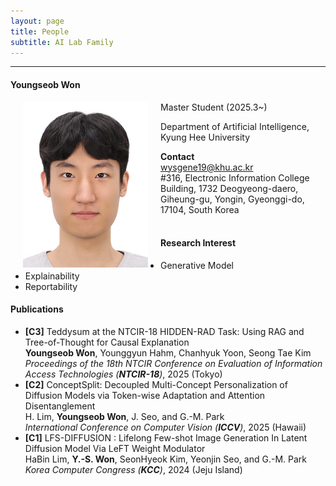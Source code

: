 ```yaml
---
layout: page
title: People 
subtitle: AI Lab Family
---
```


<hr>

#### Youngseob Won
  
<img src="https://raw.githubusercontent.com/ailabkhu/ailabkhu.github.io/master/img/YoungseobWon.jpg" width="200" height="265" align="left" hspace="20" />         
Master Student (2025.3~)       

Department of Artificial Intelligence, Kyung Hee University         
            

**Contact**  
wysgene19@khu.ac.kr                       
#316, Electronic Information College Building, 1732 Deogyeong-daero, Giheung-gu, Yongin, Gyeonggi-do, 17104, South Korea  
<br>

#### Research Interest
* Generative Model
* Explainability
* Reportability 

#### Publications
- **[C3]** Teddysum at the NTCIR-18 HIDDEN-RAD Task: Using RAG and Tree-of-Thought for Causal Explanation                                            
**Youngseob Won**, Younggyun Hahm, Chanhyuk Yoon, Seong Tae Kim                                           
_Proceedings of the 18th NTCIR Conference on Evaluation of Information Access Technologies (**NTCIR-18**)_, 2025 (Tokyo)
- **[C2]** ConceptSplit: Decoupled Multi-Concept Personalization of Diffusion Models via Token-wise Adaptation and Attention Disentanglement                                           
H. Lim, **Youngseob Won**, J. Seo, and G.-M. Park                                           
_International Conference on Computer Vision (**ICCV**)_, 2025 (Hawaii)
- **[C1]** LFS-DIFFUSION : Lifelong Few-shot Image Generation In Latent Diffusion Model Via LeFT Weight Modulator                                           
HaBin Lim, **Y.-S. Won**, SeonHyeok Kim, Yeonjin Seo, and G.-M. Park                                           
_Korea Computer Congress (**KCC**)_, 2024 (Jeju Island)
